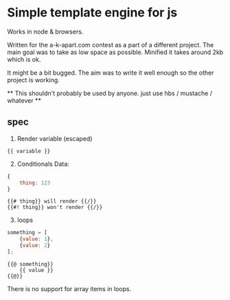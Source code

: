 # Simple template engine for js

Works in node & browsers.

Written for the a-k-apart.com contest as a part of a different project.
The main goal was to take as low space as possible. Minified it takes around 2kb which is ok.

It might be a bit bugged. The aim was to write it well enough so the other project is working.

** This shouldn't probably be used by anyone. just use hbs / mustache / whatever **

## spec
1. Render variable (escaped)
```
{{ variable }}
```
2. Conditionals
Data:
```js
{
    thing: 123
}
```
```
{{# thing}} will render {{/}}
{{#! thing}} won't render {{/}}
```
3. loops
```js
something = [
    {value: 1},
    {value: 2}
];
```
```
{{@ something}}
    {{ value }}
{{@}}
```
There is no support for array items in loops.

